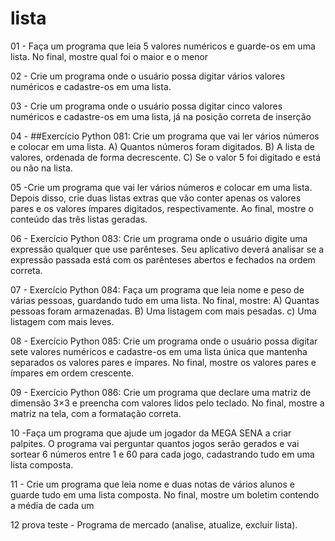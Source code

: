 # lista

01 - Faça um programa que leia 5 valores numéricos e guarde-os em uma lista. No final, mostre qual foi o maior e o menor

02 -  Crie um programa onde o usuário possa digitar vários valores numéricos e cadastre-os em uma lista.

03 - Crie um programa onde o usuário possa digitar cinco valores numéricos e cadastre-os em uma lista, já na posição correta de inserção

04 - ##Exercício Python 081: Crie um programa que vai ler vários números e colocar em uma lista.
 A) Quantos números foram digitados. B) A lista de valores, ordenada de forma decrescente. C) Se o valor 5 foi digitado e está ou não na lista.

05 -Crie um programa que vai ler vários números e colocar em uma lista. Depois disso, crie duas listas extras que vão conter apenas os valores pares e os valores ímpares digitados, respectivamente.
 Ao final, mostre o conteúdo das três listas geradas.

06 - Exercício Python 083: Crie um programa onde o usuário digite uma expressão qualquer que use parênteses. Seu aplicativo deverá analisar se a expressão passada está com os parênteses abertos e fechados na ordem correta.

07 - Exercício Python 084: Faça um programa que leia nome e peso de várias pessoas,
 guardando tudo em uma lista. No final, mostre:
 A) Quantas pessoas foram armazenadas. B) Uma listagem com  mais pesadas. c) Uma listagem com  mais leves.

 08 - Exercício Python 085: Crie um programa onde o usuário possa digitar sete valores numéricos e cadastre-os em uma lista única que mantenha separados os valores pares e ímpares.
 No final, mostre os valores pares e ímpares em ordem crescente.

 09 - Exercício Python 086: Crie um programa que declare uma matriz de dimensão 3×3 e preencha com valores lidos pelo teclado.
 No final, mostre a matriz na tela, com a formatação correta.

 10 -Faça um programa que ajude um jogador da MEGA SENA a criar palpites.
 O programa vai perguntar quantos jogos serão gerados e vai sortear 6 números entre 1 e 60 para cada jogo,
 cadastrando tudo em uma lista composta.

 11 - Crie um programa que leia nome e duas notas de vários alunos e guarde tudo em uma lista composta. No final,
 mostre um boletim contendo a média de cada um

 12 prova teste - Programa de mercado (analise, atualize, excluir lista).
